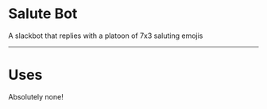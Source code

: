 # Salute Bot
 A slackbot that replies with a platoon of 7x3 saluting emojis

-----------------------------------------------------------------

# Uses
Absolutely none!
